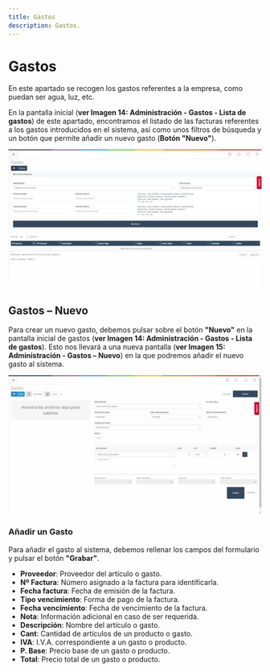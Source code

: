 ```yaml
---
title: Gastos
description: Gastos.
---
```


# Gastos

En este apartado se recogen los gastos referentes a la empresa, como puedan ser agua, luz, etc.

En la pantalla inicial (**ver Imagen 14: Administración - Gastos - Lista de gastos**) de este apartado, encontramos el listado de las facturas referentes a los gastos introducidos en el sistema, así como unos filtros de búsqueda y un botón que permite añadir un nuevo gasto (**Botón "Nuevo"**).

![Imagen](../../../assets/tu_empresa/gastos1.jpg)


## Gastos – Nuevo

Para crear un nuevo gasto, debemos pulsar sobre el botón **"Nuevo"** en la pantalla inicial de gastos (**ver Imagen 14: Administración - Gastos - Lista de gastos**). Esto nos llevará a una nueva pantalla (**ver Imagen 15: Administración - Gastos – Nuevo**) en la que podremos añadir el nuevo gasto al sistema.

![Imagen](../../../assets/tu_empresa/gastos2.jpg)

### Añadir un Gasto  

Para añadir el gasto al sistema, debemos rellenar los campos del formulario y pulsar el botón **"Grabar"**.  

- **Proveedor**: Proveedor del artículo o gasto.  
- **Nº Factura**: Número asignado a la factura para identificarla.  
- **Fecha factura**: Fecha de emisión de la factura.  
- **Tipo vencimiento**: Forma de pago de la factura.  
- **Fecha vencimiento**: Fecha de vencimiento de la factura.  
- **Nota**: Información adicional en caso de ser requerida.  
- **Descripción**: Nombre del artículo o gasto.  
- **Cant**: Cantidad de artículos de un producto o gasto.  
- **IVA**: I.V.A. correspondiente a un gasto o producto.  
- **P. Base**: Precio base de un gasto o producto.  
- **Total**: Precio total de un gasto o producto.  